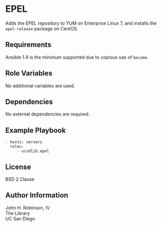 EPEL
====

Adds the EPEL repository to YUM on Enterprise Linux 7, and installs the `epel-release` package on CentOS.

Requirements
------------

Ansible 1.9 is the minimum supported due to copious use of `become`.

Role Variables
--------------

No additional variables are used.

Dependencies
------------

No external dependencies are required.

Example Playbook
----------------

    - hosts: servers
      roles:
         - ucsdlib.epel

License
-------

BSD 2 Clause

Author Information
------------------

John H. Robinson, IV  
The Library  
UC San Diego  
